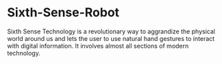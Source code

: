 # Sixth-Sense-Robot
Sixth Sense Technology is a revolutionary way to aggrandize the physical world around us and lets the user to use natural hand gestures to interact with digital information. It involves almost all sections of modern technology.
